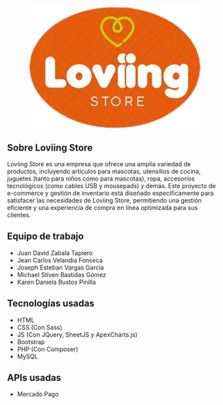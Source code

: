 <p align="center"><img src="Views/Website_externo/images/logo_v2.png" width="400" alt="Loviing Logo"></p>

## Sobre Loviing Store

Loviing Store es una empresa que ofrece una amplia variedad de productos, incluyendo artículos para mascotas, utensilios de cocina, juguetes (tanto para niños como para mascotas), ropa, accesorios tecnológicos (como cables USB y mousepads) y demás. Este proyecto de e-commerce y gestión de inventario está diseñado específicamente para satisfacer las necesidades de Loviing Store, permitiendo una gestión eficiente y una experiencia de compra en línea optimizada para sus clientes.

## Equipo de trabajo

- Juan David Zabala Tapiero
- Jean Carlos Velandia Fonseca
- Joseph Esteban Vargas García
- Michael Stiven Bastidas Gómez
- Karen Daniela Bustos Pinilla

## Tecnologías usadas

- HTML
- CSS (Con Sass)
- JS (Con JQuery, SheetJS y ApexCharts.js)
- Bootstrap
- PHP (Con Composer)
- MySQL

## APIs usadas

- Mercado Pago
